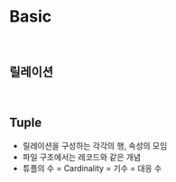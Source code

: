 # Basic

<br>

## 릴레이션

<br>

## Tuple
- 릴레이션을 구성하는 각각의 행, 속성의 모임
- 파일 구조에서는 레코드와 같은 개념
- 튜플의 수 = Cardinality = 기수 = 대응 수

<br>


